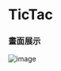 # TicTac
### 畫面展示
![image](https://github.com/Lein6927/11306_TicTac/assets/33750244/ac8ea0ea-e3d5-4b60-bbf6-8518ec2bd835)
